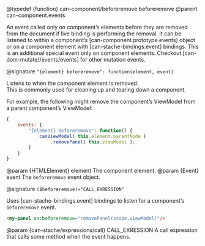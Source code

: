 @typedef {function} can-component/beforeremove beforeremove
@parent can-component.events

An event called only on component’s elements before they are removed from the
document if live binding is performing the removal. It can be listened to
within a component’s [can-component.prototype.events] object or on a component
element with [can-stache-bindings.event] bindings.  This is an additional
special event only on component elements. Checkout [can-dom-mutate//events/events]
for other mutation events.

@signature `"{element} beforeremove": function(element, event)`

Listens to when the component element is removed.  
This is commonly used for cleaning up and tearing down a component.

For example, the following might remove the component’s ViewModel
from a parent component’s ViewModel:

```js
{
	events: {
		"{element} beforeremove": function() {
			canViewModel( this.element.parentNode )
				.removePanel( this.viewModel );
		}
	}
}
```

  @param {HTMLElement} element The component element.
  @param {Event} event The `beforeremove` event object.

@signature `($beforeremove)="CALL_EXRESSION"`

Uses [can-stache-bindings.event] bindings to listen for a component’s
`beforeremove` event.

```html
<my-panel on:beforeremove="removePanel(scope.viewModel)"/>
```

  @param {can-stache/expressions/call} CALL_EXRESSION A call expression that calls some method when the event happens.
